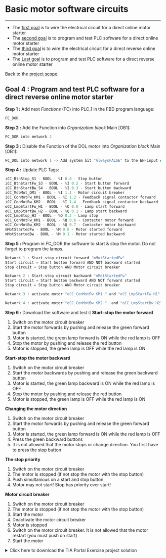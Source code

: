 # Basic motor software circuits
_____________________________________
-   The [first goal](Ex05/Subchapter04_01.md) is to wire the electrical circuit for a direct online motor starter
-   The [second goal](Ex05/Subchapter04_02.md)  is to program and test PLC software for a direct online motor starter
- The [third goal](Ex05/Subchapter04_03.md) is to wire the electrical circuit for a direct reverse online motor starter
-   The [Last goal](Ex05/Subchapter04_04.md)  is to program and test PLC software for a direct reverse online motor starter

Back to the [project scope](Ex05/Subchapter04.md).

## Goal 4 : Program and test PLC software for a direct reverse online motor starter
**Step 1 :** Add next *Functions* (FC) into PLC_1 in the FBD program language:
```javascript
FC_DOR
```

**Step 2 :** Add the Function into *Organization block* Main [OB1]:
```javascript
FC_DOR into network 2
```

**Step 3 :** Disable the Function of the DOL motor into *Organization block* Main [OB1]:
```javascript
FC_DOL into network 1 -> Add system bit "AlwaysFALSE" to the EN-input of FC_DOL
```

**Step 4 :** Update PLC Tags:
```javascript
iCC_BtnStop_S1 - BOOL - %I 0.0 - Stop button
iCC_BtnStartFw_S3 - BOOL - %I 0.2 - Start button forward
iCC_BtnStartBw_S4 - BOOL - %I 0.3 - Start button backward
iCC_McbMot_QM1 - BOOL - %I 1.1 - Motor circuit breaker
iCC_ConMotFw_KM1 - BOOL - %I 1.2 - Feedback signal contactor forward
iCC_ConMotBw_KM2 - BOOL - %I 1.4 - Feedback signal contactor backward
oCC_LmpStartFw_H1 - BOOL - %Q 0.0 - Lamp start forward
oCC_LmpStartBw_H2 - BOOL - %Q 0.1 - Lamp start backward
oCC_LmpStop_H3 - BOOL - %Q 0.2 - Lamp stop
oCC_ConMotFw_KM1 - BOOL - %Q 0.6 - Contactor motor forward
oCC_ConMotBw_KM2 - BOOL - %Q 0.7 - Contactor motor backward
mMotStartedFw - BOOL - %M 0.0 - Motor started forward
mMotStartedBw - BOOL - %M 0.1 - Motor started backward
```

**Step 5 :** Program in FC_DOR the software to start & stop the motor. Do not forget to program the lamps.
```javascript
Network 1 : Start-stop circuit forward "mMotStartedFw"
Start circuit = Start button forward AND NOT backward started
Stop circuit = Stop button AND Motor circuit breaker
```

```javascript
Network 2 : Start-stop circuit backward "mMotStartedFw"
Start circuit = Start button backward AND NOT forward started
Stop circuit = Stop button AND Motor circuit breaker
```

```javascript
Network 3 : activate motor "oCC_ConMotFw_KM1 " and "oCC_LmpStartFw_H1"
```

```javascript
Network 4 : activate motor "oCC_ConMotBw_KM2 "  and "oCC_LmpStartBw_H2"
```

**Step 6 :** Download the software and test it
__Start-stop the motor forward__
1) Switch on the motor circuit breaker
2) Start the motor forwards by pushing and release the green forward button
3) Motor is started, the green lamp forward is ON while the red lamp is OFF
4) Stop the motor by pushing and release the red button
5) Motor is stopped, the green lamp is OFF while the red lamp is ON

__Start-stop the motor backward__
1) Switch on the motor circuit breaker
2) Start the motor backwards by pushing and release the green backward button
3) Motor is started, the green lamp backward is ON while the red lamp is OFF
4) Stop the motor by pushing and release the red button
5) Motor is stopped, the green lamp is OFF while the red lamp is ON

__Changing the motor direction__
1) Switch on the motor circuit breaker
2) Start the motor forwards by pushing and release the green forward button
3) Motor is started, the green lamp forward is ON while the red lamp is OFF
4) Press the green backward buttons
5) It is not allowed that the motor stops or change direction. You first have to press the stop button

__The stop priority__
1) Switch on the motor circuit breaker
2) The motor is stopped (if not stop the motor with the stop button)
2) Push simultanious on a start and stop button
3) Motor may not start! Stop has priority over start!

__Motor circuit breaker__
1) Switch on the motor circuit breaker
2) The motor is stopped (if not stop the motor with the stop button)
2) Start the motor
3) Deactivate the motor circuit breaker
4) Motor is stopped
5) Switch on the motor circuit breaker. It is not allowed that the motor restart (you must push on start)
6) Start the motor

<details>
	<summary>Click here to download the TIA Portal Exercise project solution</summary><!-- Empty line after this one needed, do not delete! -->

<br>
Download file <a href="../Ex05/Documents/Task 2/ACTEA_Ex5.2_ap.zap15_1">here</a>.</p>

  </details><!-- Empty line after this one needed, do not delete! -->
